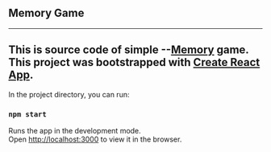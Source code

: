 ## Memory Game
---
This is source code of simple --[Memory](https://gameofmemory.web.app) game.
This project was bootstrapped with [Create React App](https://github.com/facebook/create-react-app).
---

In the project directory, you can run:

### `npm start`

Runs the app in the development mode.\
Open [http://localhost:3000](http://localhost:3000) to view it in the browser.
